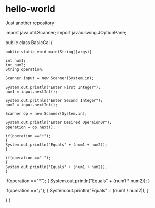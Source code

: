 # hello-world
Just another repository

import java.util.Scanner;
import javax.swing.JOptionPane;

public class BasicCal {

    public static void main(String[]args){
    
    int num1;
    int num2;
    String operation;
    
    Scanner input = new Scanner(System.in);
    
    System.out.println("Enter First Integer");
    num1 = input.nextInt();
    
    System.out.pritnln("Enter Second Integer");
    num2 = input.nextInt();
    
    Scanner op = new Scanner(System.in);
    
    System.out.println("Enter Desired Operaion0r");
    operation = op.next();
    
    if(operation =="+");
    {
    System.out.println("Equals" + (num1 + num2));
    }
    
    if(operation =="-");
    {
    System.out.println("Equals" + (num1 + num2));
    }
    
   if(operation =="*");
   {
   System.out.println("Equals" + (num1 * num2));
   }
   
   
   if(operation =="/");
   {
   System.out.println("Equals" + (num1 / num2));
   }
   
   }
   }

